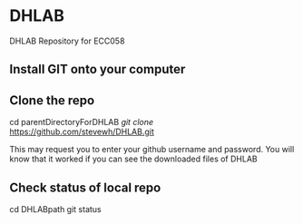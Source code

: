 # DHLAB
DHLAB Repository for ECC058

## Install GIT onto your computer



## Clone the repo
cd parentDirectoryForDHLAB
*git clone* https://github.com/stevewh/DHLAB.git

This may request you to enter your github username and password.
You will know that it worked if you can see the downloaded files of DHLAB

## Check status of local repo
cd DHLABpath
git status
